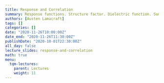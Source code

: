 ```yaml
---
title: Response and Correlation
summary: Response functions. Structure factor. Dielectric function. Sum rules.
authors: [Austen Lamacraft]
tags: []
categories: []
date: "2020-11-26T10:00:00Z"
date_end: "2020-11-26T11:30:00Z"
publishDate: "2020-10-01T22:30:00Z"
all_day: false
lecture_slides: response-and-correlation
math: true
menu:
  tqm-lectures:
    parent: Lectures
    weight: 11
---
```


